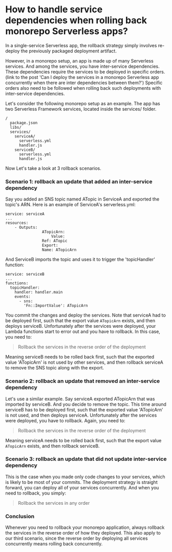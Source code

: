# How to handle service dependencies when rolling back monorepo Serverless apps?

In a single-service Serverless app, the rollback strategy simply involves re-deploy the previously packaged deployment artifact.

However, in a monorepo setup, an app is made up of many Serverless services. And among the services, you have inter-service dependencies. These dependencies require the services to be deployed in specific orders. (link to the post 'Can I deploy the services in a monorepo Serverless app concurrently when there are inter dependencies between them?') Specific orders also need to be followed when rolling back such deployments with inter-service dependencies.

Let's consider the following monorepo setup as an example. The app has two Serverless Framework services, located inside the services/ folder.

    /
      package.json
      libs/
      services/
        serviceA/
          serverless.yml
          handler.js
        serviceB/
          serverless.yml
          handler.js

Now Let's take a look at 3 rollback scenarios.

### Scenario 1: rollback an update that added an inter-service dependency

Say you added an SNS topic named ATopic in ServiceA and exported the topic's ARN. Here is an example of ServiceA's serverless.yml:

    service: serviceA
    ...
    resources:
    	- Outputs:
    				ATopicArn:
    					Value:
    		        Ref: ATopic
    			    Export:
    		        Name: ATopicArn

And ServiceB imports the topic and uses it to trigger the 'topicHandler' function:

    service: serviceB
    ...
    functions:
      topicHandler:
        handler: handler.main
        events:
          - sns:
            'Fn::ImportValue': ATopicArn

You commit the changes and deploy the services. Note that serviceA had to be deployed first, such that the export value `ATopicArn` exists, and then deploys serviceB. Unfortunately after the services were deployed, your Lambda functions start to error out and you have to rollback. In this case, you need to:

> Rollback the services in the reverse order of the deployment

Meaning serviceB needs to be rolled back first, such that the exported value 'ATopicArn' is not used by other services, and then rollback serviceA to remove the SNS topic along with the export.

### Scenario 2: rollback an update that removed an inter-service dependency

Let's use a similar example. Say serviceA exported ATopicArn that was imported by serviceB. And you decide to remove the topic. This time around serviceB has to be deployed first, such that the exported value 'ATopicArn' is not used, and then deploys serviceA. Unfortunately after the services were deployed, you have to rollback. Again, you need to:

> Rollback the services in the reverse order of the deployment

Meaning serviceA needs to be rolled back first, such that the export value `ATopicArn` exists, and then rollback serviceB.

### Scenario 3: rollback an update that did not update inter-service dependency

This is the case when you made only code changes to your services, which is likely to be most of your commits. The deployment strategy is straight forward, you can deploy all of your services concurrently. And when you need to rollback, you simply:

> Rollback the services in any order

### Conclusion

Whenever you need to rollback your monorepo application, always rollback the services in the reverse order of how they deployed. This also apply to our third scenario, since the reverse order by deploying all services concurrently means rolling back concurrently.
